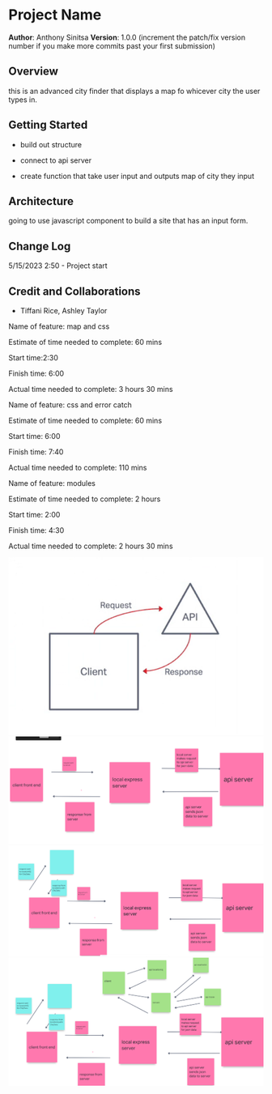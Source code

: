 # Project Name

**Author**: Anthony Sinitsa
**Version**: 1.0.0 (increment the patch/fix version number if you make more commits past your first submission)

## Overview

this is an advanced city finder that displays a map fo whicever city the user types in.

## Getting Started

- build out structure

- connect to api server

- create function that take user input and outputs map of city they input

## Architecture

going to use javascript component to build a site that has an input form.

## Change Log

5/15/2023 2:50 - Project start

## Credit and Collaborations

- Tiffani Rice, Ashley Taylor

Name of feature: map and css

Estimate of time needed to complete: 60 mins

Start time:2:30

Finish time: 6:00

Actual time needed to complete: 3 hours 30 mins

Name of feature: css and error catch

Estimate of time needed to complete: 60 mins

Start time: 6:00

Finish time: 7:40

Actual time needed to complete: 110 mins

Name of feature: modules

Estimate of time needed to complete: 2 hours

Start time: 2:00

Finish time: 4:30

Actual time needed to complete: 2 hours 30 mins

![diagram](screeny1.png)
![diagram](screeny2.png)
![diagram](screeny3.png)
![diagram](screeny4.png)
